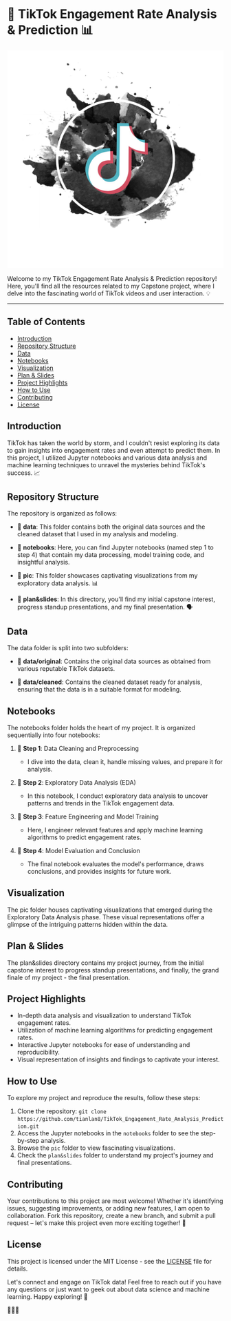 # 🚀 TikTok Engagement Rate Analysis & Prediction 📊

![TikTok Logo](Images/TikTok_Logo.jpg)

Welcome to my TikTok Engagement Rate Analysis & Prediction repository! 
Here, you'll find all the resources related to my Capstone project, where I delve into the fascinating world of TikTok videos and user interaction. 💡

---

## Table of Contents

- [Introduction](#introduction)
- [Repository Structure](#repository-structure)
- [Data](#data)
- [Notebooks](#notebooks)
- [Visualization](#visualization)
- [Plan & Slides](#plan--slides)
- [Project Highlights](#project-highlights)
- [How to Use](#how-to-use)
- [Contributing](#contributing)
- [License](#license)

## Introduction

TikTok has taken the world by storm, and I couldn't resist exploring its data to gain insights into engagement rates and even attempt to predict them. In this project, I utilized Jupyter notebooks and various data analysis and machine learning techniques to unravel the mysteries behind TikTok's success. 📈

## Repository Structure

The repository is organized as follows:

- 📁 **data**: This folder contains both the original data sources and the cleaned dataset that I used in my analysis and modeling.

- 📁 **notebooks**: Here, you can find Jupyter notebooks (named step 1 to step 4) that contain my data processing, model training code, and insightful analysis.

- 📁 **pic**: This folder showcases captivating visualizations from my exploratory data analysis. 📊

- 📁 **plan&slides**: In this directory, you'll find my initial capstone interest, progress standup presentations, and my final presentation. 🗣️

## Data

The data folder is split into two subfolders:

- 📁 **data/original**: Contains the original data sources as obtained from various reputable TikTok datasets.

- 📁 **data/cleaned**: Contains the cleaned dataset ready for analysis, ensuring that the data is in a suitable format for modeling.

## Notebooks

The notebooks folder holds the heart of my project. It is organized sequentially into four notebooks:

1. 📔 **Step 1**: Data Cleaning and Preprocessing
   - I dive into the data, clean it, handle missing values, and prepare it for analysis.

2. 📔 **Step 2**: Exploratory Data Analysis (EDA)
   - In this notebook, I conduct exploratory data analysis to uncover patterns and trends in the TikTok engagement data.

3. 📔 **Step 3**: Feature Engineering and Model Training
   - Here, I engineer relevant features and apply machine learning algorithms to predict engagement rates.

4. 📔 **Step 4**: Model Evaluation and Conclusion
   - The final notebook evaluates the model's performance, draws conclusions, and provides insights for future work.

## Visualization

The pic folder houses captivating visualizations that emerged during the Exploratory Data Analysis phase. These visual representations offer a glimpse of the intriguing patterns hidden within the data.

## Plan & Slides

The plan&slides directory contains my project journey, from the initial capstone interest to progress standup presentations, and finally, the grand finale of my project - the final presentation.

## Project Highlights

- In-depth data analysis and visualization to understand TikTok engagement rates.
- Utilization of machine learning algorithms for predicting engagement rates.
- Interactive Jupyter notebooks for ease of understanding and reproducibility.
- Visual representation of insights and findings to captivate your interest.

## How to Use

To explore my project and reproduce the results, follow these steps:

1. Clone the repository: `git clone https://github.com/tianlan8/TikTok_Engagement_Rate_Analysis_Prediction.git`
2. Access the Jupyter notebooks in the `notebooks` folder to see the step-by-step analysis.
3. Browse the `pic` folder to view fascinating visualizations.
4. Check the `plan&slides` folder to understand my project's journey and final presentations.

## Contributing

Your contributions to this project are most welcome! Whether it's identifying issues, suggesting improvements, or adding new features, I am open to collaboration. Fork this repository, create a new branch, and submit a pull request – let's make this project even more exciting together! 🤝

## License

This project is licensed under the MIT License - see the [LICENSE](https://github.com/tianlan8/TikTok_Engagement_Rate_Analysis_Prediction/blob/main/LICENSE) file for details.

Let's connect and engage on TikTok data! Feel free to reach out if you have any questions or just want to geek out about data science and machine learning. Happy exploring! 🚀

🎉🎉🎉
